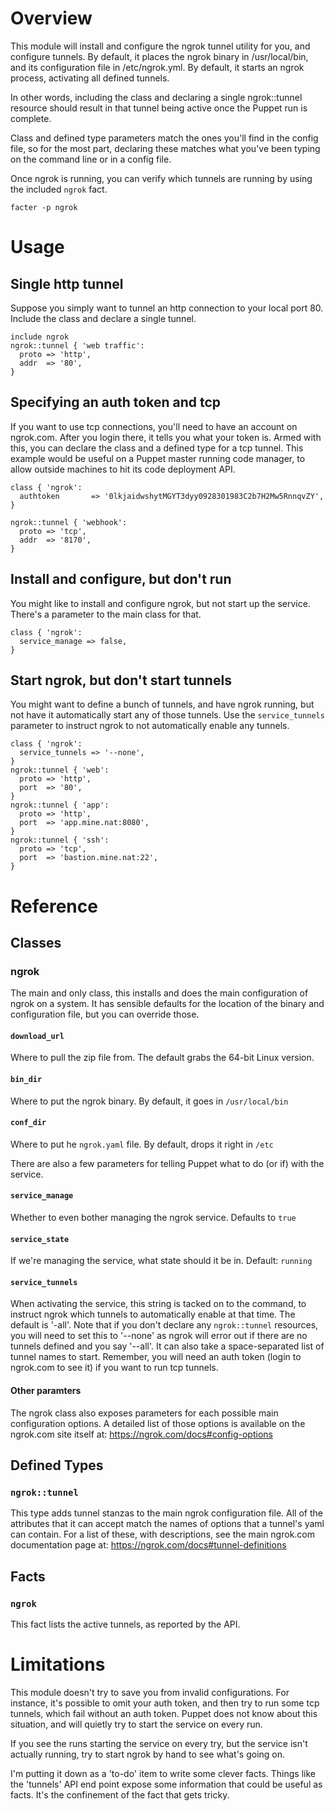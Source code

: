 
# Overview

This module will install and configure the ngrok tunnel utility for you, and configure tunnels.  By default, it places the ngrok binary in /usr/local/bin, and its configuration file in /etc/ngrok.yml.  By default, it starts an ngrok process, activating all defined tunnels.

In other words, including the class and declaring a single ngrok::tunnel resource should result in that tunnel being active once the Puppet run is complete.

Class and defined type parameters match the ones you'll find in the config file, so for the most part, declaring these matches what you've been typing on the command line or in a config file.

Once ngrok is running, you can verify which tunnels are running by using the included `ngrok` fact.

```
facter -p ngrok
```


# Usage

## Single http tunnel

Suppose you simply want to tunnel an http connection to your local port 80.  Include the class and declare a single tunnel.

```puppet
include ngrok
ngrok::tunnel { 'web traffic':
  proto => 'http',
  addr  => '80',
}
```

## Specifying an auth token and tcp

If you want to use tcp connections, you'll need to have an account on ngrok.com.  After you login there, it tells you what your token is.  Armed with this, you can declare the class and a defined type for a tcp tunnel.  This example would be useful on a Puppet master running code manager, to allow outside machines to hit its code deployment API.

```puppet
class { 'ngrok':
  authtoken       => '0lkjaidwshytMGYT3dyy0928301983C2b7H2Mw5RnnqvZY',
}

ngrok::tunnel { 'webhook':
  proto => 'tcp',
  addr  => '8170',
}
```

## Install and configure, but don't run

You might like to install and configure ngrok, but not start up the service.  There's a parameter to the main class for that.

```puppet
class { 'ngrok':
  service_manage => false,
}
```

## Start ngrok, but don't start tunnels

You might want to define a bunch of tunnels, and have ngrok running, but not have it automatically start any of those tunnels.  Use the `service_tunnels` parameter to instruct ngrok to not automatically enable any tunnels.

```puppet
class { 'ngrok':
  service_tunnels => '--none',
}
ngrok::tunnel { 'web':
  proto => 'http',
  port  => '80',
}
ngrok::tunnel { 'app':
  proto => 'http',
  port  => 'app.mine.nat:8080',
}
ngrok::tunnel { 'ssh':
  proto => 'tcp',
  port  => 'bastion.mine.nat:22',
}
```

# Reference

## Classes

### ngrok

The main and only class, this installs and does the main configuration of ngrok on a system.  It has sensible defaults for the location of the binary and configuration file, but you can override those.

#### `download_url`

Where to pull the zip file from.  The default grabs the 64-bit Linux version.

#### `bin_dir`

Where to put the ngrok binary.  By default, it goes in `/usr/local/bin`

#### `conf_dir`

Where to put he `ngrok.yaml` file.  By default, drops it right in `/etc`

There are also a few parameters for telling Puppet what to do (or if) with the service.

#### `service_manage`

Whether to even bother managing the ngrok service.  Defaults to `true`

#### `service_state`

If we're managing the service, what state should it be in.  Default: `running`

#### `service_tunnels`

When activating the service, this string is tacked on to the command, to instruct ngrok which tunnels to automatically enable at that time.  The default is '-all'.  Note that if you don't declare any `ngrok::tunnel` resources, you will need to set this to '--none' as ngrok will error out if there are no tunnels defined and you say '--all'.  It can also take a space-separated list of tunnel names to start.  Remember, you will need an auth token (login to ngrok.com to see it) if you want to run tcp tunnels.

#### Other paramters

The ngrok class also exposes parameters for each possible main configuration options.  A detailed list of those options is available on the ngrok.com site itself at:  https://ngrok.com/docs#config-options


## Defined Types

### `ngrok::tunnel`

This type adds tunnel stanzas to the main ngrok configuration file.  All of the attributes that it can accept match the names of options that a tunnel's yaml can contain.  For a list of these, with descriptions, see the main ngrok.com documentation page at:  https://ngrok.com/docs#tunnel-definitions


## Facts

### `ngrok`

This fact lists the active tunnels, as reported by the API.


# Limitations

This module doesn't try to save you from invalid configurations.  For instance, it's possible to omit your auth token, and then try to run some tcp tunnels, which fail without an auth token.  Puppet does not know about this situation, and will quietly try to start the service on every run.

If you see the runs starting the service on every try, but the service isn't actually running, try to start ngrok by hand to see what's going on.

I'm putting it down as a 'to-do' item to write some clever facts.  Things like the 'tunnels' API end point expose some information that could be useful as facts.  It's the confinement of the fact that gets tricky.
